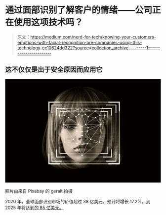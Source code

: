# 通过面部识别了解客户的情绪——公司正在使用这项技术吗？

> 原文：<https://medium.com/nerd-for-tech/knowing-your-customers-emotions-with-facial-recognition-are-companies-using-this-technology-ec10624dd322?source=collection_archive---------1----------------------->

## 这不仅仅是出于安全原因而应用它

![](img/2166786909d15a0beb66495398c7e5fc.png)

照片由来自 Pixabay 的 geralt 拍摄

2020 年，全球面部识别市场的价值超过 38 亿美元，预计将增长 17.2%，到 2025 年将达到[的 85 亿美元。](https://www.marketsandmarkets.com/PressReleases/facial-recognition.asp)